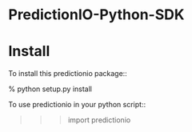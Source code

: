 PredictionIO-Python-SDK
=======================

Install
=============

To install this predictionio package::
   
   % python setup.py install

To use predictionio in your python script::
   
   >>> import predictionio